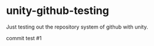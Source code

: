 # unity-github-testing
Just testing out the repository system of github with unity.

commit test #1
